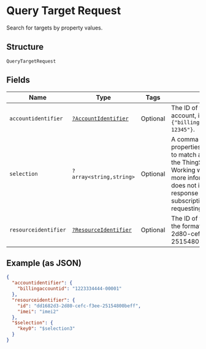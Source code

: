 
# Query Target Request

Search for targets by property values.

## Structure

`QueryTargetRequest`

## Fields

| Name | Type | Tags | Description | Getter | Setter |
|  --- | --- | --- | --- | --- | --- |
| `accountidentifier` | [`?AccountIdentifier`](../../doc/models/account-identifier.md) | Optional | The ID of the authenticating billing account, in the format `{"billingaccountid":"1234567890-12345"}`. | getAccountidentifier(): ?AccountIdentifier | setAccountidentifier(?AccountIdentifier accountidentifier): void |
| `selection` | `?array<string,string>` | Optional | A comma-separated list of properties and comparator values to match against subscriptions in the ThingSpace account. See Working with Query Filters for more information. If the request does not include `$selection`, the response will include all subscriptions to which the requesting user has access. | getSelection(): ?array | setSelection(?array selection): void |
| `resourceidentifier` | [`?ResourceIdentifier`](../../doc/models/resource-identifier.md) | Optional | The ID of the target to delete, in the format {"id": "dd1682d3-2d80-cefc-f3ee-25154800beff"}. | getResourceidentifier(): ?ResourceIdentifier | setResourceidentifier(?ResourceIdentifier resourceidentifier): void |

## Example (as JSON)

```json
{
  "accountidentifier": {
    "billingaccountid": "1223334444-00001"
  },
  "resourceidentifier": {
    "id": "dd1682d3-2d80-cefc-f3ee-25154800beff",
    "imei": "imei2"
  },
  "$selection": {
    "key0": "$selection3"
  }
}
```

